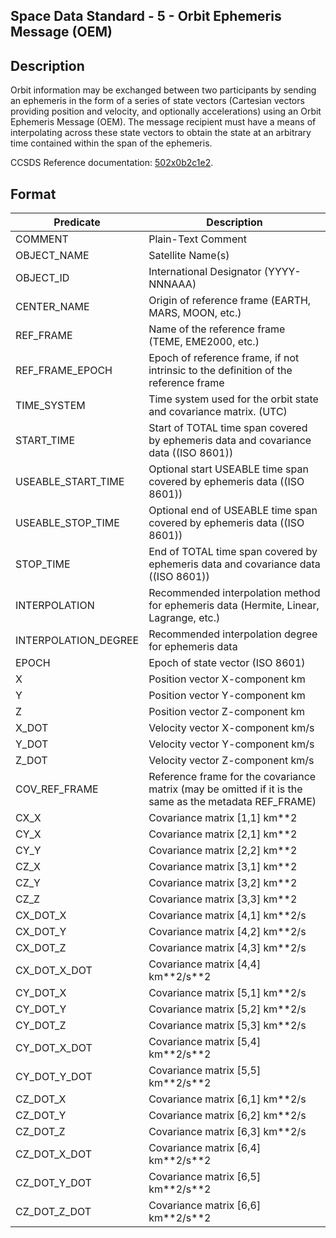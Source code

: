 ## Space Data Standard - 5 - Orbit Ephemeris Message (OEM)

## Description

Orbit information may be exchanged between two participants by sending an
ephemeris in the form of a series of state vectors (Cartesian vectors providing position and
velocity, and optionally accelerations) using an Orbit Ephemeris Message (OEM). The
message recipient must have a means of interpolating across these state vectors to obtain the
state at an arbitrary time contained within the span of the ephemeris.

CCSDS Reference documentation: [502x0b2c1e2](https://public.ccsds.org/Pubs/502x0b2c1e2.pdf).

## Format

|Predicate |Description |
---|---|
COMMENT|Plain-Text Comment|
OBJECT\_NAME|Satellite Name(s)|
OBJECT\_ID|International Designator (YYYY-NNNAAA)|
CENTER\_NAME|Origin of reference frame (EARTH, MARS, MOON, etc.)|
REF\_FRAME|Name of the reference frame (TEME, EME2000, etc.)|
REF\_FRAME\_EPOCH|Epoch of reference frame, if not intrinsic to the definition of the reference frame|
TIME\_SYSTEM|Time system used for the orbit state and covariance matrix. (UTC)|
START_TIME|Start of TOTAL time span covered by ephemeris data and covariance data ((ISO 8601))|
USEABLE_START_TIME|Optional start USEABLE time span covered by ephemeris data ((ISO 8601))|
USEABLE_STOP_TIME|Optional end of USEABLE time span covered by ephemeris data ((ISO 8601))|
STOP_TIME|End of TOTAL time span covered by ephemeris data and covariance data ((ISO 8601))|
INTERPOLATION|Recommended interpolation method for ephemeris data (Hermite, Linear, Lagrange, etc.)|
INTERPOLATION_DEGREE| Recommended interpolation degree for ephemeris data|
EPOCH|Epoch of state vector (ISO 8601)|
X|Position vector X-component km
Y|Position vector Y-component km
Z|Position vector Z-component km
X\_DOT|Velocity vector X-component km/s
Y\_DOT|Velocity vector Y-component km/s
Z\_DOT| Velocity vector Z-component km/s
COV\_REF\_FRAME|Reference frame for the covariance matrix (may be omitted if it is the same as the metadata REF\_FRAME)|
CX\_X|Covariance matrix [1,1] km\*\*2|
CY\_X|Covariance matrix [2,1] km\*\*2|
CY\_Y|Covariance matrix [2,2] km\*\*2|
CZ\_X|Covariance matrix [3,1] km\*\*2|
CZ\_Y|Covariance matrix [3,2] km\*\*2|
CZ\_Z|Covariance matrix [3,3] km\*\*2|
CX\_DOT\_X|Covariance matrix [4,1] km\*\*2/s|
CX\_DOT\_Y|Covariance matrix [4,2] km\*\*2/s|
CX\_DOT\_Z|Covariance matrix [4,3] km\*\*2/s|
CX\_DOT\_X\_DOT|Covariance matrix [4,4] km\*\*2/s\*\*2|
CY\_DOT\_X|Covariance matrix [5,1] km\*\*2/s|
CY\_DOT\_Y|Covariance matrix [5,2] km\*\*2/s|
CY\_DOT\_Z|Covariance matrix [5,3] km\*\*2/s|
CY\_DOT\_X\_DOT|Covariance matrix [5,4] km\*\*2/s\*\*2|
CY\_DOT\_Y\_DOT|Covariance matrix [5,5] km\*\*2/s\*\*2|
CZ\_DOT\_X|Covariance matrix [6,1] km\*\*2/s|
CZ\_DOT\_Y|Covariance matrix [6,2] km\*\*2/s|
CZ\_DOT\_Z|Covariance matrix [6,3] km\*\*2/s|
CZ\_DOT\_X\_DOT|Covariance matrix [6,4] km\*\*2/s\*\*2|
CZ\_DOT\_Y\_DOT|Covariance matrix [6,5] km\*\*2/s\*\*2|
CZ\_DOT\_Z\_DOT|Covariance matrix [6,6] km\*\*2/s\*\*2|
